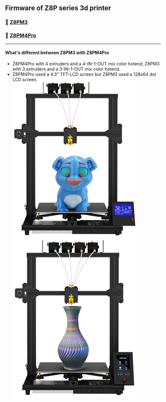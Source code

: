 ## Firmware of Z8P series 3d printer
### :file_folder: [Z8PM3](./Z8PM3/)

### :file_folder: [Z8PM4Pro](./Z8PM4Pro/)

----
#### What's different between Z8PM3 with Z8PM4Pro
- Z8PM4Pro with 4 extruders and a 4-IN-1-OUT mix color hotend; Z8PM3 with 3 extruders and a 3-IN-1-OUT mix color hotend.
- Z8PM4Pro used a 4.3" TFT-LCD screen but Z8PM3 used a 128x64 dot LCD screen.
![](./Z8PM3.jpg)
![](./Z8PM4Pro.jpg)
